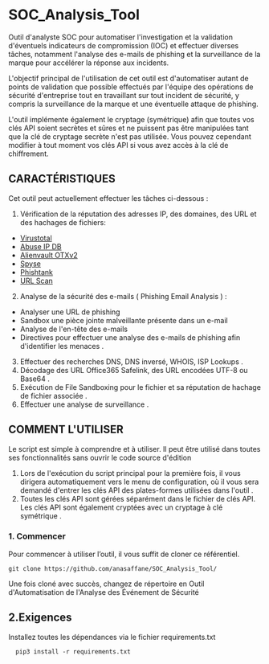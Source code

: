 # SOC_Analysis_Tool
Outil d'analyste SOC pour automatiser l'investigation et la validation d'éventuels indicateurs de compromission (IOC) et effectuer diverses tâches, notamment l'analyse des e-mails de phishing et la surveillance de la marque pour accélérer la réponse aux incidents.

L'objectif principal de l'utilisation de cet outil est d'automatiser autant de points de validation que possible effectués par l'équipe des opérations de sécurité d'entreprise tout en travaillant sur tout incident de sécurité, y compris la surveillance de la marque et une éventuelle attaque de phishing.

L'outil implémente également le cryptage (symétrique) afin que toutes vos clés API soient secrètes et sûres et ne puissent pas être manipulées tant que la clé de cryptage secrète n'est pas utilisée. Vous pouvez cependant modifier à tout moment vos clés API si vous avez accès à la clé de chiffrement.

## CARACTÉRISTIQUES

Cet outil peut actuellement effectuer les tâches ci-dessous :
1. Vérification de la réputation des adresses IP, des domaines, des URL et des hachages de fichiers:
- [Virustotal](https://www.virustotal.com/gui/home/upload)
- [Abuse IP DB](https://www.abuseipdb.com/)
- [Alienvault OTXv2](https://otx.alienvault.com/)
- [Spyse](https://spyse.com/)
- [Phishtank](https://phishtank.org/)
- [URL Scan](https://urlscan.io/)
2. Analyse de la sécurité des e-mails ( Phishing Email Analysis ) :
- Analyser une URL de phishing
- Sandbox une pièce jointe malveillante présente dans un e-mail
- Analyse de l'en-tête des e-mails
- Directives pour effectuer une analyse des e-mails de phishing afin d'identifier les menaces .
3. Effectuer des recherches DNS, DNS inversé, WHOIS, ISP Lookups .
4. Décodage des URL Office365 Safelink, des URL encodées UTF-8 ou Base64 .
5. Exécution de File Sandboxing pour le fichier et sa réputation de hachage de fichier associée .
6. Effectuer une analyse de surveillance .

## COMMENT L'UTILISER
Le script est simple à comprendre et à utiliser. Il peut être utilisé dans toutes ses fonctionnalités sans ouvrir le code source d'édition
1. Lors de l'exécution du script principal pour la première fois, il vous dirigera automatiquement vers le menu de configuration, où il vous sera demandé d'entrer les clés API des plates-formes utilisées dans l'outil .
2. Toutes les clés API sont gérées séparément dans le fichier de clés API. Les clés API sont également cryptées avec un cryptage à clé symétrique .
### 1. Commencer
Pour commencer à utiliser l’outil, il vous suffit de cloner ce référentiel.
```shell
git clone https://github.com/anasaffane/SOC_Analysis_Tool/
```
Une fois cloné avec succès, changez de répertoire en Outil d'Automatisation de l'Analyse des Événement de Sécurité
## 2.Exigences
Installez toutes les dépendances via le fichier requirements.txt
```shell
  pip3 install -r requirements.txt
```
